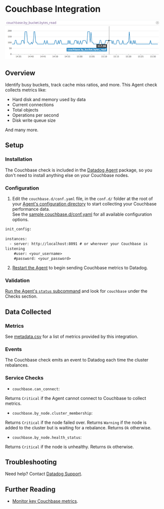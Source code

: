 # Couchbase Integration

![Couchbase Bytes Read][1]

## Overview

Identify busy buckets, track cache miss ratios, and more. This Agent check collects metrics like:

* Hard disk and memory used by data
* Current connections
* Total objects
* Operations per second
* Disk write queue size

And many more.

## Setup

### Installation

The Couchbase check is included in the [Datadog Agent][2] package, so you don't need to install anything else on your Couchbase nodes.

### Configuration

1. Edit the `couchbase.d/conf.yaml` file, in the `conf.d/` folder at the root of your [Agent's configuration directory][3] to start collecting your Couchbase performance data.  
	See the [sample couchbase.d/conf.yaml][4] for all available configuration options.

```
init_config:

instances:
  - server: http://localhost:8091 # or wherever your Couchbase is listening
    #user: <your_username>
    #password: <your_password>
```

2. [Restart the Agent][5] to begin sending Couchbase metrics to Datadog.


### Validation

[Run the Agent's `status` subcommand][6] and look for `couchbase` under the Checks section.

## Data Collected
### Metrics

See [metadata.csv][7] for a list of metrics provided by this integration.

### Events

The Couchbase check emits an event to Datadog each time the cluster rebalances.

### Service Checks

- `couchbase.can_connect`:

Returns `Critical` if the Agent cannot connect to Couchbase to collect metrics.

- `couchbase.by_node.cluster_membership`:

Returns `Critical` if the node failed over.
Returns `Warning` if the node is added to the cluster but is waiting for a rebalance.
Returns `Ok` otherwise.

- `couchbase.by_node.health_status`:

Returns `Critical` if the node is unhealthy. Returns `Ok` otherwise.

## Troubleshooting
Need help? Contact [Datadog Support][8].

## Further Reading

* [Monitor key Couchbase metrics][9].


[1]: https://raw.githubusercontent.com/DataDog/integrations-core/master/couchbase/images/couchbase_graph.png
[2]: https://app.datadoghq.com/account/settings#agent
[3]: https://docs.datadoghq.com/agent/faq/agent-configuration-files/#agent-configuration-directory
[4]: https://github.com/DataDog/integrations-core/blob/master/couchbase/datadog_checks/couchbase/data/conf.yaml.example
[5]: https://docs.datadoghq.com/agent/faq/agent-commands/#start-stop-restart-the-agent
[6]: https://docs.datadoghq.com/agent/faq/agent-commands/#agent-status-and-information
[7]: https://github.com/DataDog/integrations-core/blob/master/couchbase/metadata.csv
[8]: https://docs.datadoghq.com/help
[9]: https://www.datadoghq.com/blog/monitoring-couchbase-performance-datadog
